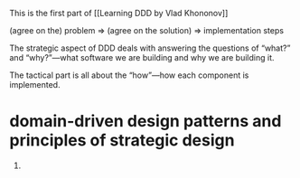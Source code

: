 
This is the first part of [[Learning DDD by Vlad Khononov]]

(agree on the) problem => (agree on the solution) => implementation steps

The strategic aspect of DDD deals with answering the questions of “what?” and “why?”—what software we are building and why we are building it. 

The tactical part is all about the “how”—how each component is implemented.

# domain-driven design patterns and principles of strategic design
1. 